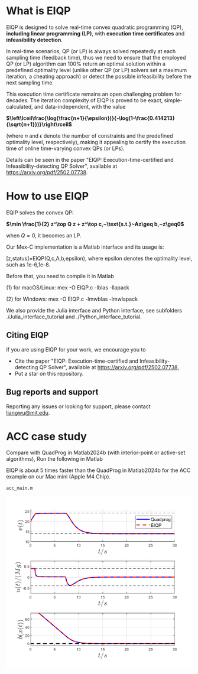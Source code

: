 # What is EIQP
EIQP is designed to solve real-time convex quadratic programming (QP), **including linear programming (LP)**, with **execution time certificates** and **infeasibility detection**. 

In real-time scenarios, QP (or LP) is always solved repeatedly at each sampling time (feedback time), thus we need to ensure that the employed QP (or LP) algorithm can 100% return an optimal solution within a predefined optimality level (unlike other QP (or LP) solvers set a maximum iteration, a cheating approach) or detect the possible infeasibility before the next sampling time. 

This execution time certificate remains an open challenging problem for decades. The iteration complexity of EIQP is proved to be exact, simple-calculated, and data-independent, with the value 

**$\left\lceil\frac{\log(\frac{n+1}{\epsilon})}{-\log(1-\frac{0.414213}{\sqrt{n+1}})}\right\rceil$** 

(where $n$ and $\epsilon$ denote the number of constraints and the predefined optimality level, respectively), making it appealing to certify the execution time of online time-varying convex QPs (or LPs).

Details can be seen in the paper "EIQP: Execution-time-certified and Infeasibility-detecting QP Solver", available at https://arxiv.org/pdf/2502.07738.

# How to use EIQP
EQIP solves the convex QP: 

**$\min \frac{1}{2} z^\top Q z + z^\top c,~\text{s.t.}~Az\geq b,~z\geq0$**

when $Q=0$, it becomes an LP.

Our Mex-C implementation is a Matlab interface and its usage is:

[z,status]=EIQP(Q,c,A,b,epsilon), where epsilon denotes the optimality level, such as 1e-6,1e-8.

Before that, you need to compile it in Matlab

(1) for macOS/Linux: mex -O EIQP.c -lblas -llapack

(2) for Windows: mex -O EIQP.c -lmwblas -lmwlapack

We also provide the Julia interface and Python interface, see subfolders ./Julia_interface_tutorial and ./Python_interface_tutorial.

## Citing EIQP
If you are using EIQP for your work, we encourage you to
* Cite the paper "EIQP: Execution-time-certified and Infeasibility-detecting QP Solver", available at https://arxiv.org/pdf/2502.07738,
* Put a star on this repository.

## Bug reports and support
Reporting any issues or looking for support, please contact liangwu@mit.edu.

# ACC case study
Compare with QuadProg in Matlab2024b (with interior-point or active-set algorithms), Run the following in Matlab

EIQP is about 5 times faster than the QuadProg in Matlab2024b for the ACC example on our Mac mini (Apple M4 Chip).
```
acc_main.m
```
![pipeline](ACC_case_study/state.png) 

